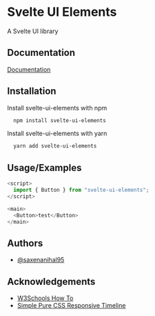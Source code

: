 # Svelte UI Elements

A Svelte UI library

## Documentation

[Documentation](https://saxenanihal95.github.io/SvelteUIElements)

## Installation

Install svelte-ui-elements with npm

```bash
  npm install svelte-ui-elements
```

Install svelte-ui-elements with yarn

```bash
  yarn add svelte-ui-elements
```

## Usage/Examples

```js
<script>
  import { Button } from "svelte-ui-elements";
</script>

<main>
  <Button>test</Button>
</main>
```

## Authors

- [@saxenanihal95](https://www.github.com/saxenanihal95)

## Acknowledgements

- [W3Schools How To](https://www.w3schools.com/howto/default.asp)
- [Simple Pure CSS Responsive Timeline](https://code-boxx.com/simple-pure-css-timeline)

